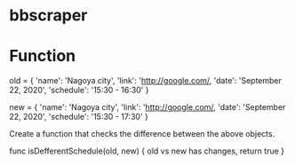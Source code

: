 # bbscraper
# Function
old = {
  'name': 'Nagoya city',
  'link': 'http://google.com/,
  'date': 'September 22, 2020',
  'schedule': '15:30 - 16:30'
}

new = {
  'name': 'Nagoya city',
  'link': 'http://google.com/,
  'date': 'September 22, 2020',
  'schedule': '15:30 - 17:30'
}

Create a function that checks the difference between the above objects.

func isDefferentSchedule(old, new) {
  old vs new has changes, return true
}

